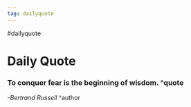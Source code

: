 ```yaml
---
tag: dailyquote
---
```


#dailyquote

# Daily Quote

### To conquer fear is the beginning of wisdom. ^quote
*-Bertrand Russell* ^author
